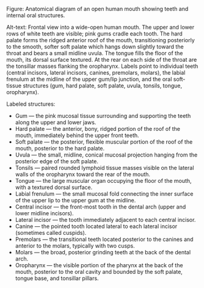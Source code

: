 Figure: Anatomical diagram of an open human mouth showing teeth and internal oral structures.

Alt-text: Frontal view into a wide-open human mouth. The upper and lower rows of white teeth are visible; pink gums cradle each tooth. The hard palate forms the ridged anterior roof of the mouth, transitioning posteriorly to the smooth, softer soft palate which hangs down slightly toward the throat and bears a small midline uvula. The tongue fills the floor of the mouth, its dorsal surface textured. At the rear on each side of the throat are the tonsillar masses flanking the oropharynx. Labels point to individual teeth (central incisors, lateral incisors, canines, premolars, molars), the labial frenulum at the midline of the upper gum/lip junction, and the oral soft-tissue structures (gum, hard palate, soft palate, uvula, tonsils, tongue, oropharynx).

Labeled structures:
- Gum — the pink mucosal tissue surrounding and supporting the teeth along the upper and lower jaws.
- Hard palate — the anterior, bony, ridged portion of the roof of the mouth, immediately behind the upper front teeth.
- Soft palate — the posterior, flexible muscular portion of the roof of the mouth, posterior to the hard palate.
- Uvula — the small, midline, conical mucosal projection hanging from the posterior edge of the soft palate.
- Tonsils — paired rounded lymphoid tissue masses visible on the lateral walls of the oropharynx toward the rear of the mouth.
- Tongue — the large muscular organ occupying the floor of the mouth, with a textured dorsal surface.
- Labial frenulum — the small mucosal fold connecting the inner surface of the upper lip to the upper gum at the midline.
- Central incisor — the front-most tooth in the dental arch (upper and lower midline incisors).
- Lateral incisor — the tooth immediately adjacent to each central incisor.
- Canine — the pointed tooth located lateral to each lateral incisor (sometimes called cuspids).
- Premolars — the transitional teeth located posterior to the canines and anterior to the molars, typically with two cusps.
- Molars — the broad, posterior grinding teeth at the back of the dental arch.
- Oropharynx — the visible portion of the pharynx at the back of the mouth, posterior to the oral cavity and bounded by the soft palate, tongue base, and tonsillar pillars.
